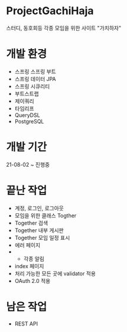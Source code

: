 # ProjectGachiHaja
스터디, 동호회등 각종 모임을 위한 사이트 "가치하자"

# 개발 환경
* 스프링 스프링 부트
* 스프링 데이터 JPA 
* 스프링 시큐리티
* 부트스트랩 
* 제이쿼리 
* 타임리프
* QueryDSL 
* PostgreSQL

# 개발 기간
21-08-02 ~ 진행중

# 끝난 작업
* 계정, 로그인, 로그아웃
* 모임을 위한 클래스 Togther
* Together 검색
* Together 내부 게시판
* Together 모임 일정 표시
* 에러 페이지
* * 각종 알림
* index 페이지
* 처리 가능한 모든 곳에 validator 적용
* OAuth 2.0 적용

# 남은 작업
* REST API
